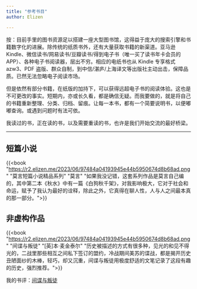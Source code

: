 ```yaml
---
title: "参考书目"
author: Elizen

---
```


按：目前手里的图书资源足以搭建一座大型图书馆，这得益于庞大的搜索引擎和书籍数字化的进展。除传统的纸质书外，还有大量获取书籍的新渠道。亚马逊 Kindle、微信读书/网易读书/豆瓣读书/得到电子书（唯一买了读书年卡会员的APP）、各种电子书阅读器，层出不穷。相应的电纸书也从 Kindle 专享格式 azw3、PDF 盗版、群众自制，到中信/湛庐/上海译文等出版社主动出击，保障品质。已然无法忽略电子阅读市场。

但是依然有部分书籍，在纸版的加持下，可以获得远超电子书的阅读体验。这也是不可更改的事实。短期内，亦或长久看，都是确信无疑。而我要做的，就是将自己的书籍重新整理、分类、归档、留痕。让每一本书，都有一个简要说明书，以便嘟嘟查询。或遇到问题时有法可依。

我读过的书，正在读的书，以及需要重读的书，也许是我们开始交流的最好桥梁。

---

## 短篇小说

{{<book "https://r2.elizen.me/2023/06/97484a04193945e44b5950674d8b68ad.png" "莫言短篇小说精品系列" "莫言" "如果我没记错，这套系列作品是莫言自己编的，其中第二本《秋水》中有一篇《白狗秋千架》，对我影响极大，它对于社会和命运，赋予了我认为最好的诠释，除此之外，它真得在聊人性，人与人之间最本真的那一部分。">}}

## 非虚构作品

{{<book "https://r2.elizen.me/2023/06/97484a04193945e44b5950674d8b68ad.png" "间谍与叛徒" "[英]本·麦金泰尔" "历史被描述的方式有很多种，见光的和见不得光的，二战里那些相互之间私下签订的盟约，冷战期间美苏的谍战，都是揭开历史丑陋面纱的木棒，轻巧，却又沉重，间谍与叛徒用极度舒适的文笔记录了这段有趣的历史，强烈推荐。">}}

我的书评：[间谍与叛徒](https://sspai.com/post/65575)